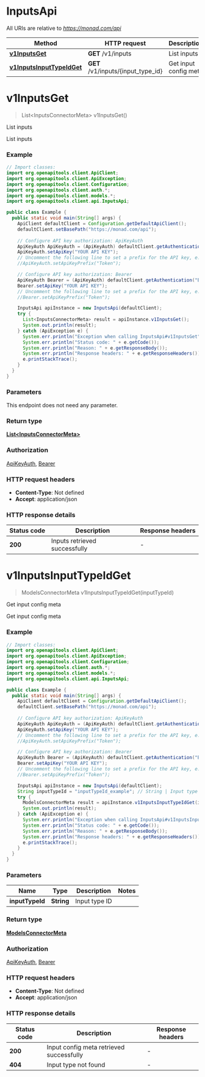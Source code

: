 # InputsApi

All URIs are relative to *https://monad.com/api*

| Method | HTTP request | Description |
|------------- | ------------- | -------------|
| [**v1InputsGet**](InputsApi.md#v1InputsGet) | **GET** /v1/inputs | List inputs |
| [**v1InputsInputTypeIdGet**](InputsApi.md#v1InputsInputTypeIdGet) | **GET** /v1/inputs/{input_type_id} | Get input config meta |


<a id="v1InputsGet"></a>
# **v1InputsGet**
> List&lt;InputsConnectorMeta&gt; v1InputsGet()

List inputs

List inputs

### Example
```java
// Import classes:
import org.openapitools.client.ApiClient;
import org.openapitools.client.ApiException;
import org.openapitools.client.Configuration;
import org.openapitools.client.auth.*;
import org.openapitools.client.models.*;
import org.openapitools.client.api.InputsApi;

public class Example {
  public static void main(String[] args) {
    ApiClient defaultClient = Configuration.getDefaultApiClient();
    defaultClient.setBasePath("https://monad.com/api");
    
    // Configure API key authorization: ApiKeyAuth
    ApiKeyAuth ApiKeyAuth = (ApiKeyAuth) defaultClient.getAuthentication("ApiKeyAuth");
    ApiKeyAuth.setApiKey("YOUR API KEY");
    // Uncomment the following line to set a prefix for the API key, e.g. "Token" (defaults to null)
    //ApiKeyAuth.setApiKeyPrefix("Token");

    // Configure API key authorization: Bearer
    ApiKeyAuth Bearer = (ApiKeyAuth) defaultClient.getAuthentication("Bearer");
    Bearer.setApiKey("YOUR API KEY");
    // Uncomment the following line to set a prefix for the API key, e.g. "Token" (defaults to null)
    //Bearer.setApiKeyPrefix("Token");

    InputsApi apiInstance = new InputsApi(defaultClient);
    try {
      List<InputsConnectorMeta> result = apiInstance.v1InputsGet();
      System.out.println(result);
    } catch (ApiException e) {
      System.err.println("Exception when calling InputsApi#v1InputsGet");
      System.err.println("Status code: " + e.getCode());
      System.err.println("Reason: " + e.getResponseBody());
      System.err.println("Response headers: " + e.getResponseHeaders());
      e.printStackTrace();
    }
  }
}
```

### Parameters
This endpoint does not need any parameter.

### Return type

[**List&lt;InputsConnectorMeta&gt;**](InputsConnectorMeta.md)

### Authorization

[ApiKeyAuth](../README.md#ApiKeyAuth), [Bearer](../README.md#Bearer)

### HTTP request headers

 - **Content-Type**: Not defined
 - **Accept**: application/json

### HTTP response details
| Status code | Description | Response headers |
|-------------|-------------|------------------|
| **200** | Inputs retrieved successfully |  -  |

<a id="v1InputsInputTypeIdGet"></a>
# **v1InputsInputTypeIdGet**
> ModelsConnectorMeta v1InputsInputTypeIdGet(inputTypeId)

Get input config meta

Get input config meta

### Example
```java
// Import classes:
import org.openapitools.client.ApiClient;
import org.openapitools.client.ApiException;
import org.openapitools.client.Configuration;
import org.openapitools.client.auth.*;
import org.openapitools.client.models.*;
import org.openapitools.client.api.InputsApi;

public class Example {
  public static void main(String[] args) {
    ApiClient defaultClient = Configuration.getDefaultApiClient();
    defaultClient.setBasePath("https://monad.com/api");
    
    // Configure API key authorization: ApiKeyAuth
    ApiKeyAuth ApiKeyAuth = (ApiKeyAuth) defaultClient.getAuthentication("ApiKeyAuth");
    ApiKeyAuth.setApiKey("YOUR API KEY");
    // Uncomment the following line to set a prefix for the API key, e.g. "Token" (defaults to null)
    //ApiKeyAuth.setApiKeyPrefix("Token");

    // Configure API key authorization: Bearer
    ApiKeyAuth Bearer = (ApiKeyAuth) defaultClient.getAuthentication("Bearer");
    Bearer.setApiKey("YOUR API KEY");
    // Uncomment the following line to set a prefix for the API key, e.g. "Token" (defaults to null)
    //Bearer.setApiKeyPrefix("Token");

    InputsApi apiInstance = new InputsApi(defaultClient);
    String inputTypeId = "inputTypeId_example"; // String | Input type ID
    try {
      ModelsConnectorMeta result = apiInstance.v1InputsInputTypeIdGet(inputTypeId);
      System.out.println(result);
    } catch (ApiException e) {
      System.err.println("Exception when calling InputsApi#v1InputsInputTypeIdGet");
      System.err.println("Status code: " + e.getCode());
      System.err.println("Reason: " + e.getResponseBody());
      System.err.println("Response headers: " + e.getResponseHeaders());
      e.printStackTrace();
    }
  }
}
```

### Parameters

| Name | Type | Description  | Notes |
|------------- | ------------- | ------------- | -------------|
| **inputTypeId** | **String**| Input type ID | |

### Return type

[**ModelsConnectorMeta**](ModelsConnectorMeta.md)

### Authorization

[ApiKeyAuth](../README.md#ApiKeyAuth), [Bearer](../README.md#Bearer)

### HTTP request headers

 - **Content-Type**: Not defined
 - **Accept**: application/json

### HTTP response details
| Status code | Description | Response headers |
|-------------|-------------|------------------|
| **200** | Input config meta retrieved successfully |  -  |
| **404** | Input type not found |  -  |

